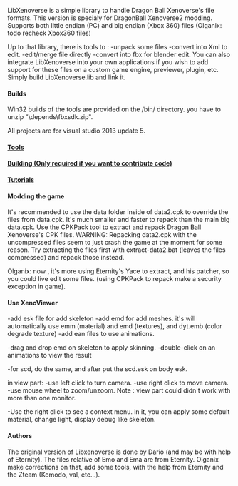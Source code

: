 

LibXenoverse is a simple library to handle Dragon Ball Xenoverse's file formats.
This version is specialy for DragonBall Xenoverse2 modding.
Supports both little endian (PC) and big endian (Xbox 360) files (Olganix: todo recheck Xbox360 files)

Up to that library, there is tools to :
-unpack some files
-convert into Xml to edit.
-edit/merge file directly
-convert into fbx for blender edit.
You can also integrate LibXenoverse into your own applications 
 if you wish to add support for these files on a custom game engine, 
 previewer, plugin, etc. Simply build LibXenoverse.lib and link it.



#### Builds
Win32 builds of the tools are provided on the /bin/ directory.
you have to unzip "\depends\fbxsdk.zip".

All projects are for visual studio 2013 update 5.

#### [Tools](https://github.com/DarioSamo/LibXenoverse/wiki#tools)
#### [Building (Only required if you want to contribute code)](https://github.com/DarioSamo/LibXenoverse/wiki#building)
#### [Tutorials](https://github.com/DarioSamo/LibXenoverse/wiki#tutorials)

#### Modding the game
It's recommended to use the data folder inside of data2.cpk to override the files from data.cpk.
	It's much smaller and faster to repack than the main big data.cpk. 
	Use the CPKPack tool to extract and repack Dragon Ball Xenoverse's CPK files.
WARNING: Repacking data2.cpk with the uncompressed files seem to just crash the game at the moment for some reason. 
	Try extracting the files first with extract-data2.bat (leaves the files compressed) and repack those instead.

Olganix: now , it's more using Eternity's Yace to extract, and his patcher, so you could live edit some files. 
				 (using CPKPack to repack make a security exception in game).



#### Use XenoViewer
-add esk file for add skeleton
-add emd for add meshes. it's will automatically use emm (material) and emd (textures), and dyt.emb (color degrade texture)
-add ean files  to use animations.

-drag and drop emd on skeleton to apply skinning.
-double-click on an animations to view the result

-for scd, do the same, and after put the scd.esk on body esk. 

in view part:
-use left click to turn camera.
-use right click to move camera.
-use mouse wheel to zoom/unzoom.
Note : view part could didn't work with more than one monitor.
 
-Use the right click to see a context menu. in it, you can apply some default material, change light, display debug like skeleton.


#### Authors
The original version of Libxenoverse is done by Dario (and may be with help of Eternity).
The files relative of Emo and Ema are from Eternity.
Olganix make corrections on that, add some tools, with the help from Eternity and the Zteam (Komodo, val, etc...).




